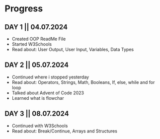 # Progress

## DAY 1 || 04.07.2024
- Created OOP ReadMe File
- Started W3Schools
- Read about: User Output, User Input, Variables, Data Types

## DAY 2 || 05.07.2024
- Continued where i stopped yesterday
- Read about: Operators, Strings, Math, Booleans, If, else, while and for loop
- Talked about Advent of Code 2023
- Learned what is flowchar


## DAY 3 || 08.07.2024
-  Continued with W3Schools
-  Read about: Break/Continue, Arrays and Structures
  
